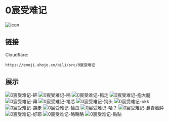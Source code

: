 # 0宸受难记
![icon](https://emoji.shojo.cn/bili/src/0宸受难记/icon.png)
## 链接
Cloudflare:
```
https://emoji.shojo.cn/bili/src/0宸受难记
```
## 展示
![0宸受难记-砰](https://emoji.shojo.cn/bili/src/0宸受难记/0宸受难记-砰.png)
![0宸受难记-啪](https://emoji.shojo.cn/bili/src/0宸受难记/0宸受难记-啪.png)
![0宸受难记-抓走](https://emoji.shojo.cn/bili/src/0宸受难记/0宸受难记-抓走.png)
![0宸受难记-抱大腿](https://emoji.shojo.cn/bili/src/0宸受难记/0宸受难记-抱大腿.png)
![0宸受难记-薅](https://emoji.shojo.cn/bili/src/0宸受难记/0宸受难记-薅.png)
![0宸受难记-笔芯](https://emoji.shojo.cn/bili/src/0宸受难记/0宸受难记-笔芯.png)
![0宸受难记-狗头](https://emoji.shojo.cn/bili/src/0宸受难记/0宸受难记-狗头.png)
![0宸受难记-okk](https://emoji.shojo.cn/bili/src/0宸受难记/0宸受难记-okk.png)
![0宸受难记-踹走](https://emoji.shojo.cn/bili/src/0宸受难记/0宸受难记-踹走.png)
![0宸受难记-恰瓜](https://emoji.shojo.cn/bili/src/0宸受难记/0宸受难记-恰瓜.png)
![0宸受难记-哈？](https://emoji.shojo.cn/bili/src/0宸受难记/0宸受难记-哈？.png)
![0宸受难记-鼻青脸肿](https://emoji.shojo.cn/bili/src/0宸受难记/0宸受难记-鼻青脸肿.png)
![0宸受难记-好耶](https://emoji.shojo.cn/bili/src/0宸受难记/0宸受难记-好耶.png)
![0宸受难记-略略略](https://emoji.shojo.cn/bili/src/0宸受难记/0宸受难记-略略略.png)
![0宸受难记-贴贴](https://emoji.shojo.cn/bili/src/0宸受难记/0宸受难记-贴贴.png)
